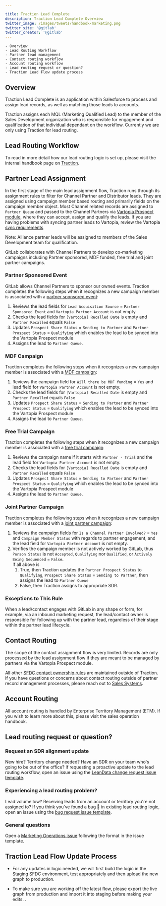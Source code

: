 ```yaml
---

title: Traction Lead Complete
description: Traction Lead Complete Overview
twitter_image: /images/tweets/handbook-marketing.png
twitter_site: '@gitlab'
twitter_creator: '@gitlab'
---
```





    - Overview
    - Lead Routing Workflow
    - Partner lead management
    - Contact routing workflow
    - Account routing workflow
    - Lead routing request or question?
    - Traction Lead Flow update process


## Overview

Traction Lead Complete is an application within Salesforce to process and assign lead records, as well as matching those leads to accounts. 

Traction assigns each MQL (Marketing Qualified Lead) to the member of the Sales Development organization who is responsible for engagement and qualification of that individual dependant on the workflow. Currently we are only using Traction for lead routing. 

##  Lead Routing Workflow

To read in more detail how our lead routing logic is set up, please visit the internal handbook page on [Traction](https://internal.gitlab.com/handbook/marketing/marketing-strategy-and-platforms/marketing-operations/traction/). 


## Partner Lead Assignment 

In the first stage of the main lead assignment flow, Traction runs through its assignment rules to filter for Channel Partner and Distributor leads. They are assigned using campaign member based routing and primarily fields on the campaign member object. Most Channel related records are assigned to `Partner Queue` and passed to the Channel Partners via [Vartopia Prospect module](/handbook/marketing/marketing-operations/vartopia/), where they can accept, assign and qualify the leads. If you are having problems with syncing partner leads to Vartopia, review the Vartopia [sync requirements](/handbook/marketing/marketing-operations/vartopia/#troubleshooting-vartopia-sync).

Note: Alliance partner leads will be assigned to members of the Sales Development team for qualification.

GitLab collaborates with Channel Partners to develop co-marketing campaigns including Partner sponsored, MDF funded, free trial and joint partner campaigns.

### Partner Sponsored Event

GitLab allows Channel Partners to sponsor our owned events. Traction completes the following steps when it recognizes a new campaign member is associated with a [partner sponsored event](/handbook/marketing/channel-marketing/partner-campaigns/#partner-sponsored-event):

1. Reviews the lead fields for  `Lead Acquisition Source` = `Partner Sponsored Event` and `Vartopia Partner Account` is not empty
1. Checks the lead fields for  `[Vartopia] Recalled Date` is empty and `Partner Recalled` equals `False`
1. Updates `Prospect Share Status` = `Sending to Partner` and `Partner Prospect Status` = `Qualifying` which enables the lead to be synced into the Vartopia Prospect module
1. Assigns the lead to `Partner Queue`.

### MDF Campaign

Traction completes the following steps when it recognizes a new campaign member is associated with a [MDF campaign](/handbook/marketing/channel-marketing/partner-campaigns/#partner-only-campaigns---mdf-funded):

1. Reviews the campaign field for `Will there be MDF funding` = `Yes` and lead field for `Vartopia Partner Account` is not empty.
1. Checks the lead fields for  `[Vartopia] Recalled Date` is empty and `Partner Recalled` equals `False`
1. Updates `Prospect Share Status` = `Sending to Partner` and `Partner Prospect Status` = `Qualifying` which enables the lead to be synced into the Vartopia Prospect module
1. Assigns the lead to `Partner Queue`.

### Free Trial Campaign

Traction completes the following steps when it recognizes a new campaign member is associated with a [free trial campaign](/handbook/marketing/channel-marketing/partner-campaigns/#trials-from-partners):

1. Reviews the campaign name if it starts with  `Partner - Trial` and the lead field for `Vartopia Partner Account` is not empty.
1. Checks the lead fields for  `[Vartopia] Recalled Date` is empty and `Partner Recalled` equals `False`
1. Updates `Prospect Share Status` = `Sending to Partner` and `Partner Prospect Status` = `Qualifying` which enables the lead to be synced into the Vartopia Prospect module
1. Assigns the lead to `Partner Queue`.

### Joint Partner Campaign

Traction completes the following steps when it recognizes a new campaign member is associated with a [joint partner campaign](/handbook/marketing/channel-marketing/partner-campaigns/#joint-gitlab-and-partner-events):

1. Reviews the campaign fields for `Is a Channel Partner Involved?` = `Yes` and  `Campaign Member Status` with regards to partner engagement, and the lead field for `Vartopia Partner Account` is not empty.
1. Verifies the campaign member is not actively worked by GitLab, thus `Person Status` is not `Accepted`, `Qualifying` nor `Qualified`, or `Actively Being Sequenced` = `False`. <br>
If all above is
   1. True, then Traction updates the `Partner Prospect Status` to `Qualifying`, `Prospect Share Status` = `Sending to Partner`, then assigns the lead to `Partner Queue`
   1. False, then Traction assigns to appropriate SDR.

### Exceptions to This Rule

When a lead/contact engages with GitLab in any shape or form, for example, via an inbound marketing request, the lead/contact owner is responsible for following up with the partner lead, regardless of their stage within the partner lead lifecycle.

## Contact Routing

The scope of the contact assignment flow is very limited. Records are only processed by the lead assignment flow if they are meant to be managed by partners via the Vartopia Prospect module. 

All other [SFDC contact ownership rules](/handbook/sales/field-operations/gtm-resources/#changing-contact-ownership-in-salesforce) are maintained outside of Traction. If you have questions or concerns about contact routing outside of partner record management processes, please reach out to [Sales Systems](/handbook/sales/field-operations/sales-systems/).

## Account Routing

All account routing is handled by Enterprise Territory Management (ETM). If you wish to learn more about this, please visit the sales operation handbook. 

## Lead routing request or question?

### Request an SDR alignment update
New hire? Territory change needed? Have an SDR on your team who's going to be out of the office? If requesting a proactive update to the lead routing workflow, open an issue using the [LeanData change request issue template](https://gitlab.com/gitlab-com/marketing/marketing-operations/-/issues/new?issuable_template=leandata_change_sdralignment).

### Experiencing a lead routing problem?
Lead volume low? Receiving leads from an account or territory you're not assigned to? If you think you've found a bug :bug: in existing lead routing logic, open an issue using the [bug request issue template](https://gitlab.com/gitlab-com/marketing/marketing-operations/-/issues/new?issuable_template=bug_request). 

### General questions
Open a [Marketing Operations issue](https://gitlab.com/gitlab-com/marketing/marketing-operations/-/issues/new) following the format in the issue template.

## Traction Lead Flow Update Process

- For any updates in logic needed, we will first build the logic in the Staging SFDC environment, test appropriately and then upload the new graph to production.

- To make sure you are working off the latest flow, please export the live graph from production and import it into staging before making your edits. .


